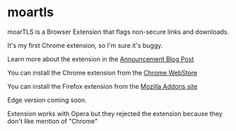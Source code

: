# moartls
moarTLS is a Browser Extension that flags non-secure links and downloads. 

It's my first Chrome extension, so I'm sure it's buggy.

Learn more about the extension in the [Announcement Blog Post](https://textplain.wordpress.com/2016/03/17/seek-and-destroy-non-secure-references-using-the-moartls-analyzer/)

You can install the Chrome extension from the [Chrome WebStore](https://chrome.google.com/webstore/detail/moartls-analyzer/ldfbacdbackkjhclmhnjabngnppnkagh)

You can install the Firefox extension from the [Mozilla Addons site](https://addons.mozilla.org/en-US/firefox/addon/moartls/?src=cb-dl-rating)

Edge version coming soon.

Extension works with Opera but they rejected the extension because they don't like mention of "Chrome"
